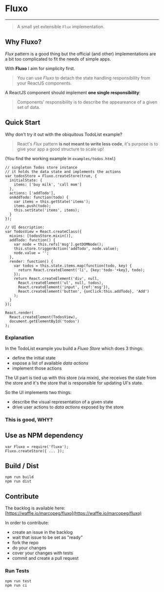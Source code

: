 # Fluxo
---

> A small yet extensible `Flux` implementation.

## Why Fluxo?

_Flux_ pattern is a good thing but the official (and other) implementations are a bit too complicated to fit the needs of simple apps. 

With **Fluxo** I aim for simplicity first.

> You can use _Fluxo_ to detach the state handling responsibility from your ReactJS components.

A ReactJS component should implement **one single responsibility**:

> Components' responsibility is to describe the appeareance of a given set of data.

## Quick Start

Why don't try it out with the obiquitous TodoList example?

> React's _Flux_ pattern **is not meant to write less code**, it's purpose is to give your app a good structure to scale up!

(You find the working example in `examples/todos.html`)

    // singleton Todos store instance
    // it holds the data state and implements the actions
    var todosStore = Fluxo.createStore(true, {
      initialState: {
        items: ['buy milk', 'call mom']
      },
      actions: ['addTodo'],
      onAddTodo: function(todo) {
        var items = this.getState('items');
        items.push(todo);
        this.setState('items', items);
      }
    });

    // UI description:
    var TodosView = React.createClass({
      mixins: [todosStore.mixin()],
      addTodo: function() {
        var node = this.refs['msg'].getDOMNode();
        this.store.triggerAction('addTodo', node.value);
        node.value = '';
      },
      render: function() {
        var todos = this.state.items.map(function(todo, key) {
          return React.createElement('li', {key:'todo-'+key}, todo);
        });
        return React.createElement('div', null, 
          React.createElement('ul', null, todos),
          React.createElement('input', {ref:'msg'}),
          React.createElement('button', {onClick:this.addTodo}, 'Add')
        );
      }
    });

    React.render(
      React.createElement(TodosView),
      document.getElementById('todos')
    );

### Explanation

In the TodoList example you build a _Fluxo Store_ which does 3 things:

- define the initial state
- expose a list of available _data actions_
- implement those actions

The UI part is tied up with this store (via mixin), she receives the state from the store and it's the store that is responsible for updating UI's state.

So the UI implements two things:

- describe the visual representation of a given state
- drive user actions to _data actions_ exposed by the store

### This is good, WHY?



## Use as NPM dependency

    var Fluxo = require('fluxo');
    Fluxo.createStore({ ... });

## Build / Dist	
	
    npm run build
    npm run dist
    
## Contribute

The backlog is available here:  
[https://waffle.io/marcopeg/fluxo](https://waffle.io/marcopeg/fluxo)

In order to contribute:

- create an issue in the backlog
- wait that issue to be set as "ready"
- fork the repo
- do your changes
- cover your changes with tests
- commit and create a pull request

### Run Tests

    npm run test
    npm run ci